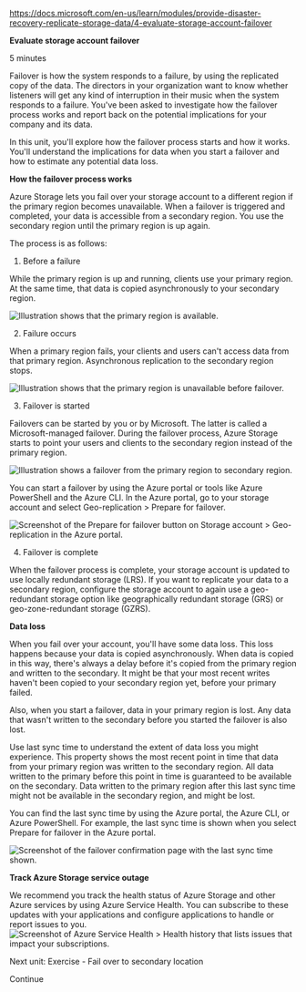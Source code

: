 https://docs.microsoft.com/en-us/learn/modules/provide-disaster-recovery-replicate-storage-data/4-evaluate-storage-account-failover

**Evaluate storage account failover**

5 minutes

Failover is how the system responds to a failure, by using the replicated copy of the data.
The directors in your organization want to know whether listeners will get any kind of interruption in their music when the system responds to a failure. You've been asked to investigate how the failover process works and report back on the potential implications for your company and its data.

In this unit, you'll explore how the failover process starts and how it works. You'll understand the implications for data when you start a failover and how to estimate any potential data loss.


**How the failover process works**

Azure Storage lets you fail over your storage account to a different region if the primary region becomes unavailable. When a failover is triggered and completed, your data is accessible from a secondary region. You use the secondary region until the primary region is up again.

The process is as follows:
1. Before a failure

While the primary region is up and running, clients use your primary region. At the same time, that data is copied asynchronously to your secondary region.

![Illustration shows that the primary region is available.](https://docs.microsoft.com/en-us/learn/modules/provide-disaster-recovery-replicate-storage-data/media/4-primary-available.png)

2. Failure occurs

When a primary region fails, your clients and users can't access data from that primary region. Asynchronous replication to the secondary region stops.

![Illustration shows that the primary region is unavailable before failover.](https://docs.microsoft.com/en-us/learn/modules/provide-disaster-recovery-replicate-storage-data/media/4-primary-unavailable-before-failover.png)

3. Failover is started

Failovers can be started by you or by Microsoft. The latter is called a Microsoft-managed failover. During the failover process, Azure Storage starts to point your users and clients to the secondary region instead of the primary region.

![Illustration shows a failover from the primary region to secondary region.](https://docs.microsoft.com/en-us/learn/modules/provide-disaster-recovery-replicate-storage-data/media/4-failover-to-secondary.png)

You can start a failover by using the Azure portal or tools like Azure PowerShell and the Azure CLI. In the Azure portal, go to your storage account and select Geo-replication > Prepare for failover.

![Screenshot of the Prepare for failover button on Storage account > Geo-replication in the Azure portal.](https://docs.microsoft.com/en-us/learn/modules/provide-disaster-recovery-replicate-storage-data/media/4-portal-failover-prepare.png)

4. Failover is complete

When the failover process is complete, your storage account is updated to use locally redundant storage (LRS). If you want to replicate your data to a secondary region, configure the storage account to again use a geo-redundant storage option like geographically redundant storage (GRS) or geo-zone-redundant storage (GZRS).


**Data loss**

When you fail over your account, you'll have some data loss. This loss happens because your data is copied asynchronously. When data is copied in this way, there's always a delay before it's copied from the primary region and written to the secondary. It might be that your most recent writes haven't been copied to your secondary region yet, before your primary failed.

Also, when you start a failover, data in your primary region is lost. Any data that wasn't written to the secondary before you started the failover is also lost.

Use last sync time to understand the extent of data loss you might experience. This property shows the most recent point in time that data from your primary region was written to the secondary region. All data written to the primary before this point in time is guaranteed to be available on the secondary. Data written to the primary region after this last sync time might not be available in the secondary region, and might be lost.

You can find the last sync time by using the Azure portal, the Azure CLI, or Azure PowerShell. For example, the last sync time is shown when you select Prepare for failover in the Azure portal.
 
 ![Screenshot of the failover confirmation page with the last sync time shown.](https://docs.microsoft.com/en-us/learn/modules/provide-disaster-recovery-replicate-storage-data/media/4-portal-failover-confirm.png)


**Track Azure Storage service outage**

We recommend you track the health status of Azure Storage and other Azure services by using Azure Service Health. You can subscribe to these updates with your applications and configure applications to handle or report issues to you.
 ![Screenshot of Azure Service Health > Health history that lists issues that impact your subscriptions.](https://docs.microsoft.com/en-us/learn/modules/provide-disaster-recovery-replicate-storage-data/media/4-service-health-dashboard.png)

Next unit: Exercise - Fail over to secondary location

Continue

